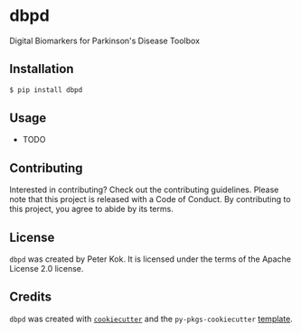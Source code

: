 # dbpd

Digital Biomarkers for Parkinson's Disease Toolbox

## Installation

```bash
$ pip install dbpd
```

## Usage

- TODO

## Contributing

Interested in contributing? Check out the contributing guidelines. Please note that this project is released with a Code of Conduct. By contributing to this project, you agree to abide by its terms.

## License

`dbpd` was created by Peter Kok. It is licensed under the terms of the Apache License 2.0 license.

## Credits

`dbpd` was created with [`cookiecutter`](https://cookiecutter.readthedocs.io/en/latest/) and the `py-pkgs-cookiecutter` [template](https://github.com/py-pkgs/py-pkgs-cookiecutter).
